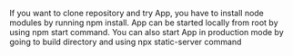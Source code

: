 If you want to clone repository and try App, you have to install node modules by running npm install.
App can be started locally from root by using npm start command.
You can also start App in production mode by going to build directory and using npx static-server command
